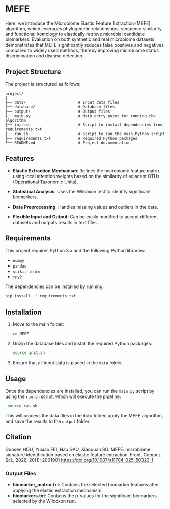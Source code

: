 
# MEFE 

Here, we introduce the Microbiome Elastic Feature Extraction (MEFE) algorithm, which leverages phylogenetic relationships, sequence similarity, and functional homology to elastically retrieve microbial candidate biomarkers. Evaluation on both synthetic and real microbiome datasets demonstrates that MEFE significantly reduces false positives and negatives compared to widely used methods, thereby improving microbiome status discrimination and disease detection.

## Project Structure

The project is structured as follows:

```
project/
│
├── data/                       # Input data files
├── database/                   # Database files
├── output/                     # Output files
├── main.py                     # Main entry point for running the algorithm
├── init.sh                     # Script to install dependencies from requirements.txt
├── run.sh                      # Script to run the main Python script
├── requirements.txt            # Required Python packages
└── README.md                   # Project documentation
```

## Features

- **Elastic Extraction Mechanism**: Refines the microbiome feature matrix using local attention weights based on the similarity of adjacent OTUs (Operational Taxonomic Units).

- **Statistical Analysis**: Uses the Wilcoxon test to identify significant biomarkers.

- **Data Preprocessing**: Handles missing values and outliers in the data.

- **Flexible Input and Output**: Can be easily modified to accept different datasets and outputs results in text files.

## Requirements

This project requires Python 3.x and the following Python libraries:

- `numpy`
- `pandas`
- `scikit-learn`
- `rpy2`

The dependencies can be installed by running:

```bash
pip install -r requirements.txt
```

## Installation

1. Move to the main folder:

    ```bash
    cd MEFE
    ```

2. Unzip the database files and install the required Python packages:

    ```bash
    source init.sh
    ```

3. Ensure that all input data is placed in the `data` folder.

## Usage

Once the dependencies are installed, you can run the `main.py` script by using the `run.sh` script, which will execute the pipeline:

```bash
 source run.sh
```

This will process the data files in the `data` folder, apply the MEFE algorithm, and save the results to the `output` folder.

## Citation

Guosen HOU, Yuxiao FEI, Hao GAO, Xiaoquan SU. MEFE: microbiome signature identification based on elastic feature extraction. Front. Comput. Sci., 2026, 20(1): 2001901 https://doi.org/10.1007/s11704-025-50323-1

### Output Files

- **biomarker_matrix.txt**: Contains the selected biomarker features after applying the elastic extraction mechanism.
- **biomarkers.txt**: Contains the p-values for the significant biomarkers selected by the Wilcoxon test.